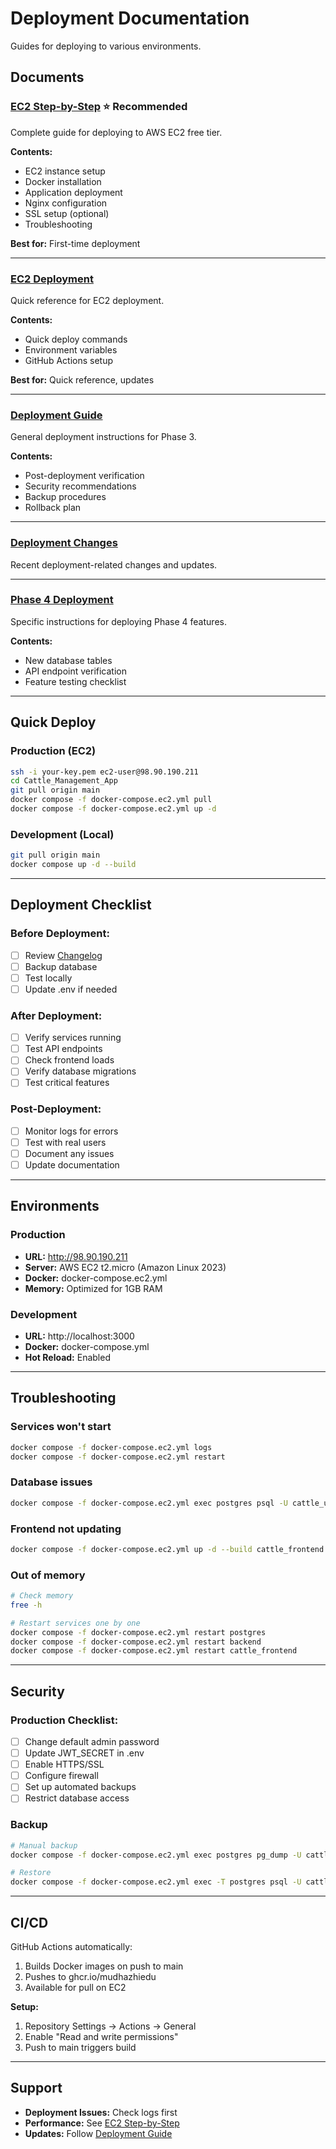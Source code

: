 # Deployment Documentation

Guides for deploying to various environments.

## Documents

### [EC2 Step-by-Step](./EC2_STEP_BY_STEP.md) ⭐ Recommended
Complete guide for deploying to AWS EC2 free tier.

**Contents:**
- EC2 instance setup
- Docker installation
- Application deployment
- Nginx configuration
- SSL setup (optional)
- Troubleshooting

**Best for:** First-time deployment

---

### [EC2 Deployment](./EC2_DEPLOYMENT.md)
Quick reference for EC2 deployment.

**Contents:**
- Quick deploy commands
- Environment variables
- GitHub Actions setup

**Best for:** Quick reference, updates

---

### [Deployment Guide](./DEPLOYMENT_GUIDE.md)
General deployment instructions for Phase 3.

**Contents:**
- Post-deployment verification
- Security recommendations
- Backup procedures
- Rollback plan

---

### [Deployment Changes](./DEPLOYMENT_CHANGES.md)
Recent deployment-related changes and updates.

---

### [Phase 4 Deployment](./DEPLOY_PHASE4.md)
Specific instructions for deploying Phase 4 features.

**Contents:**
- New database tables
- API endpoint verification
- Feature testing checklist

---

## Quick Deploy

### Production (EC2)
```bash
ssh -i your-key.pem ec2-user@98.90.190.211
cd Cattle_Management_App
git pull origin main
docker compose -f docker-compose.ec2.yml pull
docker compose -f docker-compose.ec2.yml up -d
```

### Development (Local)
```bash
git pull origin main
docker compose up -d --build
```

---

## Deployment Checklist

### Before Deployment:
- [ ] Review [Changelog](../development/CHANGELOG.md)
- [ ] Backup database
- [ ] Test locally
- [ ] Update .env if needed

### After Deployment:
- [ ] Verify services running
- [ ] Test API endpoints
- [ ] Check frontend loads
- [ ] Verify database migrations
- [ ] Test critical features

### Post-Deployment:
- [ ] Monitor logs for errors
- [ ] Test with real users
- [ ] Document any issues
- [ ] Update documentation

---

## Environments

### Production
- **URL:** http://98.90.190.211
- **Server:** AWS EC2 t2.micro (Amazon Linux 2023)
- **Docker:** docker-compose.ec2.yml
- **Memory:** Optimized for 1GB RAM

### Development
- **URL:** http://localhost:3000
- **Docker:** docker-compose.yml
- **Hot Reload:** Enabled

---

## Troubleshooting

### Services won't start
```bash
docker compose -f docker-compose.ec2.yml logs
docker compose -f docker-compose.ec2.yml restart
```

### Database issues
```bash
docker compose -f docker-compose.ec2.yml exec postgres psql -U cattle_user cattle_db
```

### Frontend not updating
```bash
docker compose -f docker-compose.ec2.yml up -d --build cattle_frontend --no-cache
```

### Out of memory
```bash
# Check memory
free -h

# Restart services one by one
docker compose -f docker-compose.ec2.yml restart postgres
docker compose -f docker-compose.ec2.yml restart backend
docker compose -f docker-compose.ec2.yml restart cattle_frontend
```

---

## Security

### Production Checklist:
- [ ] Change default admin password
- [ ] Update JWT_SECRET in .env
- [ ] Enable HTTPS/SSL
- [ ] Configure firewall
- [ ] Set up automated backups
- [ ] Restrict database access

### Backup
```bash
# Manual backup
docker compose -f docker-compose.ec2.yml exec postgres pg_dump -U cattle_user cattle_db > backup.sql

# Restore
docker compose -f docker-compose.ec2.yml exec -T postgres psql -U cattle_user cattle_db < backup.sql
```

---

## CI/CD

GitHub Actions automatically:
1. Builds Docker images on push to main
2. Pushes to ghcr.io/mudhazhiedu
3. Available for pull on EC2

**Setup:**
1. Repository Settings → Actions → General
2. Enable "Read and write permissions"
3. Push to main triggers build

---

## Support

- **Deployment Issues:** Check logs first
- **Performance:** See [EC2 Step-by-Step](./EC2_STEP_BY_STEP.md)
- **Updates:** Follow [Deployment Guide](./DEPLOYMENT_GUIDE.md)
